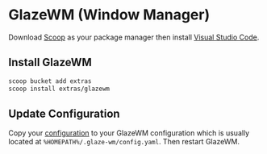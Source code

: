 # GlazeWM (Window Manager)
Download [Scoop](https://github.com/BosEriko/scoop) as your package manager then install [Visual Studio Code](https://scoop.sh/#/apps?q=glazewm).

## Install GlazeWM
```sh
scoop bucket add extras
scoop install extras/glazewm
```

## Update Configuration
Copy your [configuration](config.yaml) to your GlazeWM configuration which is usually located at `%HOMEPATH%/.glaze-wm/config.yaml`. Then restart GlazeWM.
